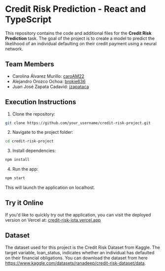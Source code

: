 # Credit Risk Prediction - React and TypeScript

This repository contains the code and additional files for the **Credit Risk Prediction** task. The goal of the project is to create a model to predict the likelihood of an individual defaulting on their credit payment using a neural network.

## Team Members
- Carolina Álvarez Murillo: [caroAM22](https://github.com/caroAM22)
- Alejandro Orozco Ochoa: [brokie636](https://github.com/brokie636)
- Juan José Zapata Cadavid: [jzapataca](https://github.com/jzapataca)

## Execution Instructions

1. Clone the repository:
 ```bash
 git clone https://github.com/your_username/credit-risk-project.git
 ```
   
2. Navigate to the project folder:
  ```bash
  cd credit-risk-project
  ```

3. Install dependencies:
  ```bash
  npm install
  ```

4. Run the app:
  ```bash
  npm start
  ```

This will launch the application on localhost.

## Try it Online
If you'd like to quickly try out the application, you can visit the deployed version on Vercel at:
[credit-risk-iota.vercel.app](https://credit-risk-iota.vercel.app/)

## Dataset
The dataset used for this project is the Credit Risk Dataset from Kaggle. The target variable, loan_status, indicates whether an individual has defaulted on their financial obligations.
You can download the dataset from here https://www.kaggle.com/datasets/ranadeep/credit-risk-dataset/data.
